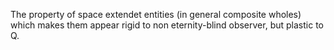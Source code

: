 The property of space extendet entities (in general composite wholes) which makes them appear rigid to non eternity-blind observer, but plastic to Q.